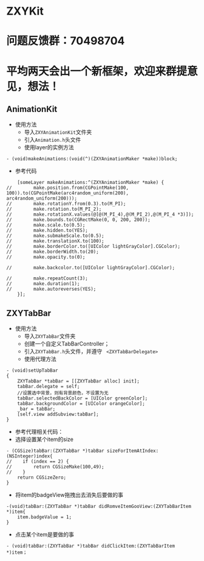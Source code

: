 # ZXYKit
# 问题反馈群：70498704
# 平均两天会出一个新框架，欢迎来群提意见，想法！
## AnimationKit
- 使用方法
    - 导入`ZXYAnimationKit`文件夹
    - 引入`Animation.h`头文件
    - 使用layer的实例方法

```objc
- (void)makeAnimations:(void(^)(ZXYAnimationMaker *make))block;
 ```
 - 参考代码

```objc
    [someLayer makeAnimations:^(ZXYAnimationMaker *make) {
//        make.position.from(CGPointMake(100, 100)).to(CGPointMake(arc4random_uniform(200), arc4random_uniform(200)));
//        make.rotationY.from(0.3).to(M_PI);
//        make.rotation.to(M_PI_2);
//        make.rotationX.values(@[@(M_PI_4),@(M_PI_2),@(M_PI_4 *3)]);
//        make.bounds.to(CGRectMake(0, 0, 200, 200));
//        make.scale.to(0.5);
//        make.hidden.to(YES);
//        make.submakeScale.to(0.5);
//        make.translationX.to(100);
//        make.borderColor.to([UIColor lightGrayColor].CGColor);
//        make.borderWidth.to(20);
//        make.opacity.to(0);

//        make.backcolor.to([UIColor lightGrayColor].CGColor);

//        make.repeatCount(3);
//        make.duration(1);
//        make.autoreverses(YES);
    }];

 ```


##  ZXYTabBar
- 使用方法
    - 导入`ZXYTabBar`文件夹
    - 创建一个自定义TabBarController；
    - 引入`ZXYTabBar.h`头文件，并遵守 ` <ZXYTabBarDelegate>`
    - 使用代理方法

```objc
- (void)setUpTabBar
{
    ZXYTabBar *tabBar = [[ZXYTabBar alloc] init];
    tabBar.delegate = self;
    //设置选中背景，则有背景颜色，不设置为无
    tabBar.selectedBackColor = [UIColor greenColor];
    tabBar.backgroundColor = [UIColor orangeColor];
    _bar = tabBar;
    [self.view addSubview:tabBar];
}
 ```
 - 参考代理相关代码：
 - 选择设置某个item的size

```objc
- (CGSize)tabBar:(ZXYTabBar *)tabBar sizeForItemAtIndex:(NSInteger)index{
//    if (index == 2) {
//        return CGSizeMake(100,49);
//    }
    return CGSizeZero;
}

 ```
  - 将item的badgeView拖拽出去消失后要做的事

```objc
-(void)tabBar:(ZXYTabBar *)tabBar didRomveItemGooView:(ZXYTabBarItem *)item{
    item.badgeValue = 1;
}
 ```
   - 点击某个item是要做的事

```objc
- (void)tabBar:(ZXYTabBar *)tabBar didClickItem:(ZXYTabBarItem *)item；

 ```
